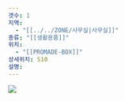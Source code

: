```yaml
---
갯수: 1
지역:
  - "[[../../ZONE/사무실|사무실]]"
종류: "[[생활용품]]"
위치:
  - "[[PROMADE-BOX]]"
상세위치: S10
설명:
---
```


![](http://192.168.50.22/devices/250322_IMG_0052.jpg)
